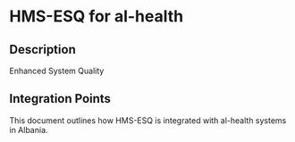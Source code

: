 # HMS-ESQ for al-health

## Description

Enhanced System Quality

## Integration Points

This document outlines how HMS-ESQ is integrated with al-health systems in Albania.
